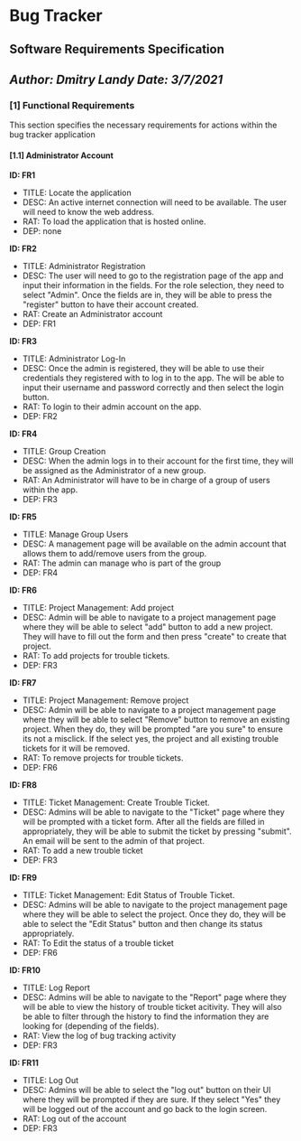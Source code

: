 # Bug Tracker
## Software Requirements Specification

*Author: Dmitry Landy*
*Date: 3/7/2021*
---

### [1] Functional Requirements
This section specifies the necessary requirements for actions within the bug tracker application

#### [1.1] Administrator Account

**ID: FR1**

- TITLE: Locate the application
- DESC: An active internet connection will need to be available. The user will need to know the web address.
- RAT: To load the application that is hosted online.
- DEP: none

**ID: FR2**

- TITLE: Administrator Registration
- DESC: The user will need to go to the registration page of the app and input their information in the fields. For the role selection, they need to select "Admin". Once the fields are in, they will be able to press the "register" button to have their account created.
- RAT: Create an Administrator account
- DEP: FR1

**ID: FR3**

- TITLE: Administrator Log-In
- DESC: Once the admin is registered, they will be able to use their credentials they registered with to log in to the app. The will be able to input their username and password correctly and then select the login button.
- RAT: To login to their admin account on the app.
- DEP: FR2

**ID: FR4**

- TITLE: Group Creation
- DESC: When the admin logs in to their account for the first time, they will be assigned as the Administrator of a new group. 
- RAT: An Administrator will have to be in charge of a group of users within the app.
- DEP: FR3

**ID: FR5**

- TITLE: Manage Group Users
- DESC: A management page will be available on the admin account that allows them to add/remove users from the group.
- RAT: The admin can manage who is part of the group
- DEP: FR4

**ID: FR6**

- TITLE: Project Management: Add project
- DESC: Admin will be able to navigate to a project management page where they will be able to select "add" button to add a new project. They will have to fill out the form and then press "create" to create that project.
- RAT: To add projects for trouble tickets.
- DEP: FR3

**ID: FR7**

- TITLE: Project Management: Remove project
- DESC: Admin will be able to navigate to a project management page where they will be able to select "Remove" button to remove an existing project. When they do, they will be prompted "are you sure" to ensure its not a misclick. If the select yes, the project and all existing trouble tickets for it will be removed.
- RAT: To remove projects for trouble tickets.
- DEP: FR6

**ID: FR8**

- TITLE: Ticket Management: Create Trouble Ticket.
- DESC: Admins will be able to navigate to the "Ticket" page where they will be prompted with a ticket form. After all the fields are filled in appropriately, they will be able to submit the ticket by pressing "submit". An email will be sent to the admin of that project.
- RAT: To add a new trouble ticket
- DEP: FR3

**ID: FR9**

- TITLE: Ticket Management: Edit Status of Trouble Ticket.
- DESC: Admins will be able to navigate to the project management page where they will be able to select the project. Once they do, they will be able to select the "Edit Status" button and then change its status appropriately. 
- RAT: To Edit the status of a trouble ticket
- DEP: FR6

**ID: FR10**

- TITLE: Log Report
- DESC: Admins will be able to navigate to the "Report" page where they will be able to view the history of trouble ticket acitivity. They will also be able to filter through the history to find the information they are looking for (depending of the fields).
- RAT: View the log of bug tracking activity
- DEP: FR3

**ID: FR11**

- TITLE: Log Out
- DESC: Admins will be able to select the "log out" button on their UI where they will be prompted if they are sure. If they select "Yes" they will be logged out of the account and go back to the login screen.
- RAT: Log out of the account
- DEP: FR3


